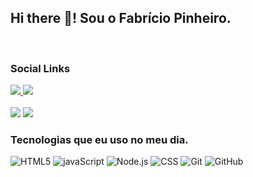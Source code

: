 
<!--
**FabriciosPinheiro/fabriciosPinheiro** is a ✨ _special_ ✨ repository because its `README.md` (this file) appears on your GitHub profile.

Here are some ideas to get you started:

- 🔭 I’m currently working on ...
- 🌱 I’m currently learning ...
- 👯 I’m looking to collaborate on ..__
- 🤔 I’m looking for help with ...
- 💬 Ask me about ...
- 📫 How to reach me: ...
- 😄 Pronouns: ...
- ⚡ Fun fact: ...
-->

## Hi there 👋! Sou o Fabrício Pinheiro.
<br>

### Social Links
<a href="https://www.linkedin.com/in/fabriciopinheiro-bab589221/">
<img src="https://img.shields.io/badge/-fabriciospinheiro-05122A?style=flat&logo=linkedin">
</a>
<a href="https://instagram.com/fabriciopinheirods.dev.me?igshid=ZDdkNTZiNTM=">
<img src="https://img.shields.io/badge/-fabriciopinheirods.dev.me-05122A?style=flat&logo=instagram">
</a><br><br>


<img src="https://github-readme-stats.vercel.app/api?username=fabriciospinheiro&show_icons=true&theme=highcontrast">
<img src="https://github-readme-stats.vercel.app/api/top-langs/?username=fabriciospinheiro&layout=compact&theme=highcontrast">
<br>

### Tecnologias que eu uso no meu dia.

<div style="display: inline_block">
  <img aling="center" alt="HTML5" src="https://img.shields.io/badge/HTML5-E34F26?style=for-the-badge&logo=html5&logoColor=white">
  <img aling="center" alt="javaScript" src="https://img.shields.io/badge/JavaScript-F7DF1E?style=for-the-badge&logo=javascript&logoColor=black">
  <img aling="center" alt="Node.js" src="https://img.shields.io/badge/Node.js-43853D?style=for-the-badge&logo=node.js&logoColor=white">
  <img aling="center" alt="CSS" src="https://img.shields.io/badge/CSS3-1572B6?style=for-the-badge&logo=css3&logoColor=white">
  <img aling="center" alt="Git" src="https://img.shields.io/badge/HTML5-E34F26?style=for-the-badge&logo=html5&logoColor=white">
  <img aling="center" alt="GitHub" src="https://img.shields.io/badge/GitHub-100000?style=for-the-badge&logo=github&logoColor=white">
</div>
